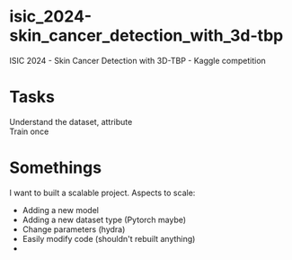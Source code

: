 # isic_2024-skin_cancer_detection_with_3d-tbp
ISIC 2024 - Skin Cancer Detection with 3D-TBP - Kaggle competition

# Tasks
Understand the dataset, attribute </br>
Train once </br>



# Somethings
I want to built a scalable project. Aspects to scale: </br>
- Adding a new model </br> 
- Adding a new dataset type (Pytorch maybe) </br>
- Change parameters (hydra) </br>
- Easily modify code (shouldn't rebuilt anything) </br>
- 
